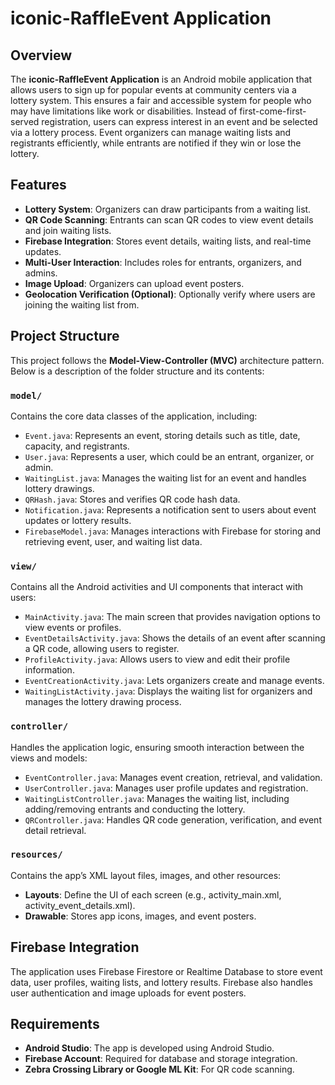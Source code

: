 
# iconic-RaffleEvent Application

## Overview
The **iconic-RaffleEvent Application** is an Android mobile application that allows users to sign up for popular events at community centers via a lottery system. This ensures a fair and accessible system for people who may have limitations like work or disabilities. Instead of first-come-first-served registration, users can express interest in an event and be selected via a lottery process. Event organizers can manage waiting lists and registrants efficiently, while entrants are notified if they win or lose the lottery.

## Features
- **Lottery System**: Organizers can draw participants from a waiting list.
- **QR Code Scanning**: Entrants can scan QR codes to view event details and join waiting lists.
- **Firebase Integration**: Stores event details, waiting lists, and real-time updates.
- **Multi-User Interaction**: Includes roles for entrants, organizers, and admins.
- **Image Upload**: Organizers can upload event posters.
- **Geolocation Verification (Optional)**: Optionally verify where users are joining the waiting list from.

## Project Structure
This project follows the **Model-View-Controller (MVC)** architecture pattern. Below is a description of the folder structure and its contents:

### `model/`
Contains the core data classes of the application, including:
- `Event.java`: Represents an event, storing details such as title, date, capacity, and registrants.
- `User.java`: Represents a user, which could be an entrant, organizer, or admin.
- `WaitingList.java`: Manages the waiting list for an event and handles lottery drawings.
- `QRHash.java`: Stores and verifies QR code hash data.
- `Notification.java`: Represents a notification sent to users about event updates or lottery results.
- `FirebaseModel.java`: Manages interactions with Firebase for storing and retrieving event, user, and waiting list data.

### `view/`
Contains all the Android activities and UI components that interact with users:
- `MainActivity.java`: The main screen that provides navigation options to view events or profiles.
- `EventDetailsActivity.java`: Shows the details of an event after scanning a QR code, allowing users to register.
- `ProfileActivity.java`: Allows users to view and edit their profile information.
- `EventCreationActivity.java`: Lets organizers create and manage events.
- `WaitingListActivity.java`: Displays the waiting list for organizers and manages the lottery drawing process.

### `controller/`
Handles the application logic, ensuring smooth interaction between the views and models:
- `EventController.java`: Manages event creation, retrieval, and validation.
- `UserController.java`: Manages user profile updates and registration.
- `WaitingListController.java`: Manages the waiting list, including adding/removing entrants and conducting the lottery.
- `QRController.java`: Handles QR code generation, verification, and event detail retrieval.

### `resources/`
Contains the app’s XML layout files, images, and other resources:
- **Layouts**: Define the UI of each screen (e.g., activity_main.xml, activity_event_details.xml).
- **Drawable**: Stores app icons, images, and event posters.

## Firebase Integration
The application uses Firebase Firestore or Realtime Database to store event data, user profiles, waiting lists, and lottery results. Firebase also handles user authentication and image uploads for event posters.

## Requirements
- **Android Studio**: The app is developed using Android Studio.
- **Firebase Account**: Required for database and storage integration.
- **Zebra Crossing Library or Google ML Kit**: For QR code scanning.